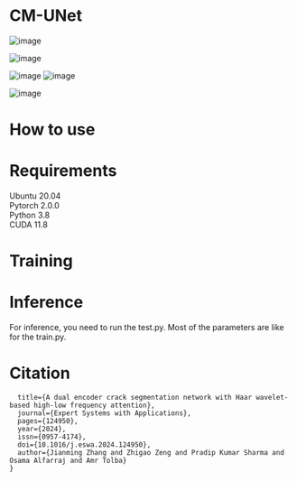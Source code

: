 # CM-UNet

![image](https://github.com/user-attachments/assets/5733e6b8-a0fa-41d0-a44a-95e79ff1e964)


![image](https://github.com/user-attachments/assets/95523698-abe3-486c-8ba0-8afaef072cac)

![image](https://github.com/user-attachments/assets/596189a3-28b4-4e62-8127-e746a94b5f82) ![image](https://github.com/user-attachments/assets/b4359e71-e724-4b64-96eb-11d406022c05)

![image](https://github.com/user-attachments/assets/4b03fa7c-df49-4239-ac61-fe20f56b45d3)




# How to use

# Requirements
Ubuntu 20.04  
Pytorch 2.0.0  
Python 3.8  
CUDA 11.8


# Training


# Inference
For inference, you need to run the test.py. Most of the parameters are like for the train.py.

# Citation
```@article{ZHANG202412950,  
  title={A dual encoder crack segmentation network with Haar wavelet-based high-low frequency attention},  
  journal={Expert Systems with Applications},  
  pages={124950},  
  year={2024},  
  issn={0957-4174},  
  doi={10.1016/j.eswa.2024.124950},  
  author={Jianming Zhang and Zhigao Zeng and Pradip Kumar Sharma and Osama Alfarraj and Amr Tolba}  
}  
